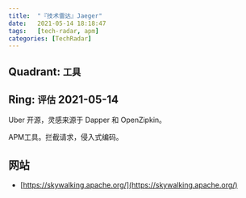 ```yaml
---
title:  "『技术雷达』Jaeger"
date:   2021-05-14 18:18:47
tags:   [tech-radar, apm]
categories: [TechRadar]
---
```


## Quadrant: `工具`

## Ring: `评估` 2021-05-14

Uber 开源，灵感来源于 Dapper 和 OpenZipkin。

APM工具。拦截请求，侵入式编码。

## 网站

- [https://skywalking.apache.org/](https://skywalking.apache.org/)

